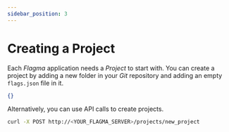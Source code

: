 ```yaml
---
sidebar_position: 3
---
```


# Creating a Project

Each _Flagma_ application needs a _Project_ to start with. You can create a project by adding a new folder in your _Git_ repository and adding an empty `flags.json` file in it.

```json title="projects/new_project/flags.json"
{}
```

Alternatively, you can use API calls to create projects.

```bash
curl -X POST http://<YOUR_FLAGMA_SERVER>/projects/new_project
```
